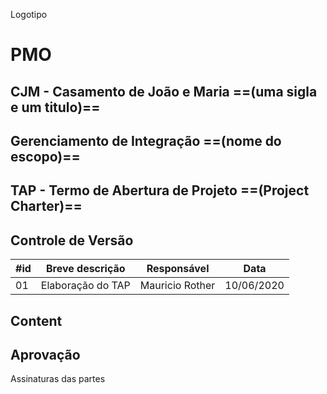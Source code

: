 Logotipo
# PMO

## CJM - Casamento de João e Maria ==(uma sigla e um titulo)==

## Gerenciamento de Integração ==(nome do escopo)==

## TAP - Termo de Abertura de Projeto ==(Project Charter)==

## Controle de Versão

| #id | Breve descrição | Responsável | Data |
|--|--|--|--|
| 01 | Elaboração do TAP | Mauricio Rother | 10/06/2020 |

## Content

## Aprovação
Assinaturas das partes
<!--stackedit_data:
eyJoaXN0b3J5IjpbODM3MDczNjM1LDEzMTYyNjk1ODgsLTE2OT
k0MTQ2NTYsMTI0MjI1MzI4OF19
-->